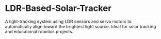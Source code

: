 # LDR-Based-Solar-Tracker
A light-tracking system using LDR sensors and servo motors to automatically align toward the brightest light source. Ideal for solar tracking and educational robotics projects.

